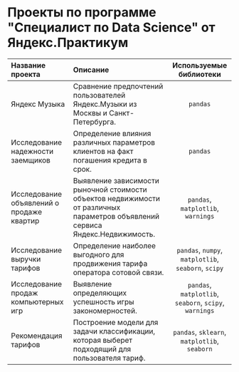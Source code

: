 # Проекты по программе "Специалист по Data Science" от Яндекс.Практикум
| Название проекта                        |     Описание    | Используемые библиотеки |
|:-----------------                       |:--------------- |:----------------------: |
| Яндекс Музыка | Сравнение предпочтений пользователей Яндекс.Музыки из Москвы и Санкт-Петербурга.|        `pandas`          |
| Исследование надежности заемщиков       |Определение влияния различных параметров клиентов на факт погашения кредита в срок. |        `pandas`         |
|Исследование объявлений о продаже квартир|Выявление зависимости рыночной стоимости объектов недвижимости от различных параметров объявлений сервиса Яндекс.Недвижимость.|`pandas`, `matplotlib`, `warnings`|
|Исследование выручки тарифов| Определение наиболее выгодного для продвижения тарифа оператора сотовой связи. |`pandas`, `numpy`, `matplotlib`, `seaborn`, `scipy`|
|Исследование продаж компьютерных игр|Выявление определяющих успешность игры закономерностей.| `pandas`, `matplotlib`, `seaborn`, `scipy`, `warnings`  |
|Рекомендация тарифов|Построение модели для задачи классификации, которая выберет подходящий для пользователя тариф.|`pandas`, `sklearn`, `matplotlib`, `seaborn`|
